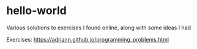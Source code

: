 # hello-world
Various solutions to exercises I found online, along with some ideas I had

Exercises:
https://adriann.github.io/programming_problems.html
